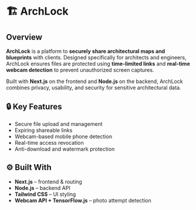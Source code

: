 # 🏗️ ArchLock

## Overview

**ArchLock** is a platform to **securely share architectural maps and blueprints** with clients. Designed specifically for architects and engineers, ArchLock ensures files are protected using **time-limited links** and **real-time webcam detection** to prevent unauthorized screen captures.

Built with **Next.js** on the frontend and **Node.js** on the backend, ArchLock combines privacy, usability, and security for sensitive architectural data.

## 🔒 Key Features

- Secure file upload and management
- Expiring shareable links
- Webcam-based mobile phone detection
- Real-time access revocation
- Anti-download and watermark protection

## ⚙️ Built With

- **Next.js** – frontend & routing
- **Node.js** – backend API
- **Tailwind CSS** – UI styling
- **Webcam API + TensorFlow.js** – photo attempt detection
